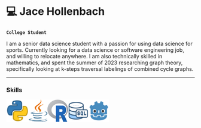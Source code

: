 # 💻 Jace Hollenbach
  
**`College Student`**

I am a senior data science student with a passion for using data science for sports. Currently looking for a data science or software engineering job, and willing to relocate anywhere. I am also technically skilled in mathematics, and spent the summer of 2023 researching graph theory, specifically looking at k-steps traversal labelings of combined cycle graphs.

---
### Skills 
<img align="left" src=https://github.com/jhollenbach21/jhollenbach21/blob/75f637776a9bcbb9d0f7a546fa39d01c2152bc9f/4518857_python_icon.png width=60 height=60>
<img align="left" src=https://github.com/jhollenbach21/jhollenbach21/blob/be97dfba95d8812c2c45f2f02a39a4f896cc2fe9/java_icon.png width=50 height=60>
<img align="left" src=https://github.com/jhollenbach21/jhollenbach21/blob/76febe5b3a23cebfb36f69d69e548f638ad9819e/R_icon.png width=55 height=60>
<img align="left" src=https://github.com/jhollenbach21/jhollenbach21/blob/9e7642df2190ef09dfa810f768a890f2eb332b4b/sql_icon1.png width=55 height=60>
<img align="left" src=https://github.com/jhollenbach21/jhollenbach21/blob/6c97ab694c74d43b6743999c41694e188da297f3/Godot_icon.png width=55 height=60>
<!--
**jhollenbach21/jhollenbach21** is a ✨ _special_ ✨ repository because its `README.md` (this file) appears on your GitHub profile.

Here are some ideas to get you started:



- 🔭 I’m currently working on ...
- 🌱 I’m currently learning ...
- 👯 I’m looking to collaborate on ...
- 🤔 I’m looking for help with ...
- 💬 Ask me about ...
- 📫 How to reach me: ...
- 😄 Pronouns: ...
- ⚡ Fun fact: ...
-->

